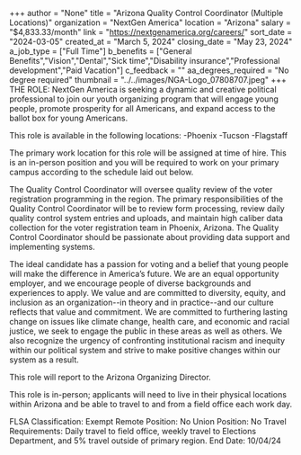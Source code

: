 +++
author = "None"
title = "Arizona Quality Control Coordinator (Multiple Locations)"
organization = "NextGen America"
location = "Arizona"
salary = "$4,833.33/month"
link = "https://nextgenamerica.org/careers/"
sort_date = "2024-03-05"
created_at = "March 5, 2024"
closing_date = "May 23, 2024"
a_job_type = ["Full Time"]
b_benefits = ["General Benefits","Vision","Dental","Sick time","Disability insurance","Professional development","Paid Vacation"]
c_feedback = ""
aa_degrees_required = "No degree required"
thumbnail = "../../images/NGA-Logo_07808707.jpeg"
+++
THE ROLE: 
NextGen America is seeking a dynamic and creative political professional to join our youth organizing program that will engage young people, promote prosperity for all Americans, and expand access to the ballot box for young Americans.

This role is available in the following locations: 
-Phoenix
-Tucson
-Flagstaff

The primary work location for this role will be assigned at time of hire. This is an in-person position and you will be required to work on your primary campus according to the schedule laid out below. 

The Quality Control Coordinator will oversee quality review of the voter registration programming in the region. The primary responsibilities of the Quality Control Coordinator will be to review form processing, review daily quality control system entries and uploads, and maintain high caliber data collection for the voter registration team in Phoenix, Arizona. The Quality Control Coordinator should be passionate about providing data support and implementing systems.

The ideal candidate has a passion for voting and a belief that young people will make the difference in America’s future. We are an equal opportunity employer, and we encourage people of diverse backgrounds and experiences to apply. We value and are committed to diversity, equity, and inclusion as an organization--in theory and in practice--and our culture reflects that value and commitment. We are committed to furthering lasting change on issues like climate change, health care, and economic and racial justice, we seek to engage the public in these areas as well as others. We also recognize the urgency of confronting institutional racism and inequity within our political system and strive to make positive changes within our system as a result.

This role will report to the Arizona Organizing Director. 

This role is in-person; applicants will need to live in their physical locations within Arizona and be able to travel to and from a field office each work day.

FLSA Classification: Exempt
Remote Position: No
Union Position: No 
Travel Requirements: Daily travel to field office, weekly travel to Elections Department, and 5% travel outside of primary region.
End Date: 10/04/24
